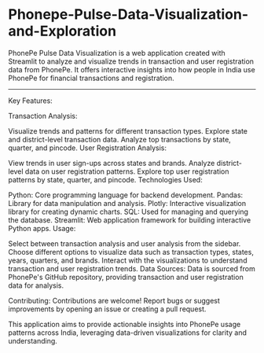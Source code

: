 # Phonepe-Pulse-Data-Visualization-and-Exploration

PhonePe Pulse Data Visualization is a web application created with Streamlit to analyze and visualize trends in transaction and user registration data from PhonePe. It offers interactive insights into how people in India use PhonePe for financial transactions and registration.

---

Key Features:

Transaction Analysis:

Visualize trends and patterns for different transaction types.
Explore state and district-level transaction data.
Analyze top transactions by state, quarter, and pincode.
User Registration Analysis:

View trends in user sign-ups across states and brands.
Analyze district-level data on user registration patterns.
Explore top user registration patterns by state, quarter, and pincode.
Technologies Used:

Python: Core programming language for backend development.
Pandas: Library for data manipulation and analysis.
Plotly: Interactive visualization library for creating dynamic charts.
SQL: Used for managing and querying the database.
Streamlit: Web application framework for building interactive Python apps.
Usage:

Select between transaction analysis and user analysis from the sidebar.
Choose different options to visualize data such as transaction types, states, years, quarters, and brands.
Interact with the visualizations to understand transaction and user registration trends.
Data Sources:
Data is sourced from PhonePe's GitHub repository, providing transaction and user registration data for analysis.

Contributing:
Contributions are welcome! Report bugs or suggest improvements by opening an issue or creating a pull request.

This application aims to provide actionable insights into PhonePe usage patterns across India, leveraging data-driven visualizations for clarity and understanding.
